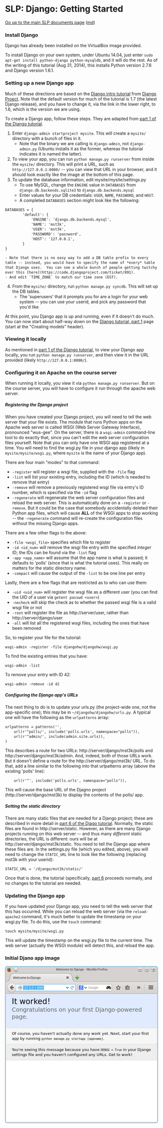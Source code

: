 SLP: Django: Getting Started
============================

[Go up to the main SLP documents page](index.html) ([md](index.md))

### Install Django

Django has already been installed on the VirtualBox image provided.

To install Django on your own system, under Ubuntu 14.04, just enter `sudo apt-get install python-django python-mysqldb`, and it will do the rest.  As of the writing of this tutorial (Aug 31, 2014), this installs Python version 2.7.6 and Django version 1.6.1.


### Setting up a new Django app

Much of these directions are based on the [Django intro tutorial](https://docs.djangoproject.com/en/1.6/intro/) from [Django Proect](https://www.djangoproject.com/).  Note that the default version for much of the tutorial is 1.7 (the latest Django release), and you have to change it, via the link in the lower right, to 1.6, which is the version we are using.

To create a Django app, follow these steps.  They are adapted from [part 1 of the Django tutorial](https://docs.djangoproject.com/en/1.6/intro/tutorial01/).

1. Enter `django-admin startproject mysite`.  This will create a `mysite/` directory with a bunch of files in it.
    - Note that the binary we are calling is `django-admin`, not `django-admin.py` (Ubuntu installs it as the former, whereas the tutorial indicates it is named the latter).
2. To view your app, you can run `python manage.py runserver` from inside the `mysite/` directory.  This will print a URL, such as `http://127.0.0.1:8000/` -- you can view that URL in your browser, and it should look exactly like the image at the bottom of this page.
3. To update the database information, edit mysite/mysite/settings.py
    - To use MySQL, change the `ENGINE` value in `DATABASES` from `django.db.backends.sqlite3` to `django.db.backends.mysql`
	- Enter values for your DB credentials: `USER`, `NAME`, `PASSWORD`, and `HOST`.
	- A completed `DATABASES` section might look like the following:
```
DATABASES = {
        'default': {
            'ENGINE': 'django.db.backends.mysql',
            'NAME': 'mst3k',
            'USER': 'mst3k',
            'PASSWORD': 'password',
            'HOST': '127.0.0.1',
        }
}
```
	- Note that there is no easy way to add a DB table prefix to every table -- instead, you would have to specify the name of *every* table that Django uses.  You can see a whole bunch of people getting twitchy over this [here](https://code.djangoproject.com/ticket/891).
    - And edit `TIME_ZONE` to match our time zone (EST).
4. From the `mysite/` directory, run `python manage.py syncdb`.  This will set up the DB tables.
    - The 'superusers' that it prompts you for are a login for your web system -- you can use your userid, and pick any password that you'd like

At this point, you Django app is up and running, even if it doesn't do much.  You can now start about half-way down on the [Django tutorial, part 1](https://docs.djangoproject.com/en/1.6/intro/tutorial01/#creating-models) page (start at the "Creating models" header).

### Viewing it locally

As mentioned in [part 1 of the Django tutorial](https://docs.djangoproject.com/en/1.6/intro/tutorial01/), to view your Django app locally, you run `python manage.py runserver`, and then view it in the URL provided (likely `http://127.0.0.1:8000/`).

### Configuring it on Apache on the course server

When running it locally, you view it via `python manage.py runserver`.  But on the course server, you will have to configure it run through the apache web server.

##### Registering the Django project

When you have created your Django project, you will need to tell the web server that your file exists.  The module that runs Python apps on the Apache web server is called WSGI (Web Server Gateway Interface), pronounced "wus-gee".  On the server, there is a `wsgi-admin` command-line tool to do exactly that, since you can't edit the web server configuration files yourself.  Note that you can only have one WSGI app registered at a time.  You will need to find the wsgi.py file in your django app (likely in `mysite/mysite/wsgi.py`, where `mysite` is the name of your Django app).

There are four main "modes" to that command:

- `-register` will register a wsgi file, supplied with the `-file` flag
- `-list` will list your existing entry, including the ID (which is needed to remove that entry)
- `-remove` will remove a previously registered wsgi file via entry's ID number, which is specified via the `-id` flag
- `-regenerate` will regenerate the web server configuration files and reload the web server.  This is automatically done on a `-register` or `-remove`.  But it could be the case that somebody accidentally deleted their Python app files, which will cause **ALL** of the WSGI apps to stop working -- the `-regenerate` command will re-create the configuration files without the missing Django apps.

There are a few other flags to the above:

- `-file <wsgi_file>` specifies which file to register
- `-id <id_num>` will remove the wsgi file entry with the specified *integer* ID; the IDs can be found via the `-list` flag
- `-app <app_name>` will assume that the app name is what is passed; it defaults to 'polls' (since that is what the tutorial uses).  This really on matters for the static directory name.
- `-compact` will cause the output of the `-list` to be one line per entry

Lastly, there are a few flags that are restricted as to who can use them:

- `-uid <uid_num>` will register the wsgi file as a different user (you can find the UID of a user via `getent passwd <user>`)
- `-nocheck` will skip the check as to whether the passed wsgi file is a valid wsgi file or not
- `-root` will register the file as http://server/user, rather than http://server/django/user
- `-all` will list all the registered wsgi files, including the ones that have been removed

So, to register your file for the tutorial:

```
wsgi-admin -register -file djangohw/djangohw/wsgi.py
```

To find the existing entries that you have:

```
wsgi-admin -list
```

To remove your entry with ID 42:

```
wsgi-admin -remove -id 42
```


##### Configuring the Django app's URLs

The next thing to do is to update your urls.py (the project-wide one, not the app-specific one); this may be in `~/djangohw/djangohw/urls.py`.  A typical one will have the following as the `urlpatterns` array:

```
urlpatterns = patterns('',
    url(r'^polls/', include('polls.urls', namespace="polls")),
    url(r'^admin/', include(admin.site.urls)),
)
```
 
This describes a route for two URLs: http://server/django/mst3k/polls and http://server/django/mst3k/admin.  And, indeed, both of those URLs work.  But it doesn't define a route for the http://server/django/mst3k/ URL.  To do that, add a line similar to the following into that urlpatterns array (above the existing 'polls' line):


```
    url(r'^', include('polls.urls', namespace="polls")),
```

This will cause the base URL of the Djagno project (http://server/django/mst3k) to display the contents of the polls/ app.

##### Setting the static directory

There are many static files that are needed for a Django project; these are described in more detail in [part 6 of the Djago tutorial](https://docs.djangoproject.com/en/1.6/intro/tutorial06/).  Normally, the static files are found in http://server/static.  However, as there are many Django projects running on this web server -- and thus many *different* static directories, the URL is different: ours will be at http://server/django/mst3k/static.  You need to tell the Django app where these files are.  In the settings.py file (which you edited, above), you will need to change the `STATIC_URL` line to look like the following (replacing mst3k with your userid):

```
STATIC_URL = '/django/mst3k/static/'
```

Once that is done, the tutorial (specifically, [part 6](https://docs.djangoproject.com/en/1.6/intro/tutorial06/) proceeds normally, and no changes to the tutorial are needed.

### Updating the Django app

If you have updated your Django app, you need to tell the web server that this has occurred.  While you can reload the web server (via the `reload-apache2` command, it's much better to update the timestamp on your wsgi.py file.  To do this, use the `touch` command:

```
touch mysite/mysite/wsgi.py
```

This will update the timestamp on the wsgi.py file to the current time.  The web server (actually the WSGI module) will detect this, and reload the app.

### Initial Djano app image

![](images/django-initial.png)
